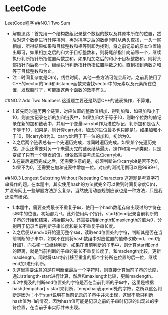 # LeetCode
LeetCode程序
##NO.1 Two Sum
* 解题思路：首先用一个结构数组记录整个数组的数以及其原本所在的位置，然后对这个数组进行升序排列，再对排序之后的数组同时从两头查找，一头一尾相加，所得结果如果和目标整数和相等则即为找到，将之前记录的原本位置输出即可，如果相加之后的和大于目标整数和，则将尾部指针向前移一个，继续执行判断指针所指位置两数之和。如果相加之后的和小于目标整数和，则将头部指针向后移一个，继续执行判断指针所指位置两数之和。直到找到两数之和等于目标整数和为止。
* 注：时间复杂度是O(n)，线性时间。其他一些方法可能会超时。之前我使用了C++的vector的find和distance函数来查找vector中的元素以及元素所在位置，发现超时了，可能跟这两个函数的效率有关。

##NO.2 Add Two Numbers
这道题主要还是熟悉C++的链表操作，不算难。
* 1.首先同时遍历两个链表，对应位置的整数值相加，得到加和，如果加和小于10，则直接记录在新的加和链表中，如果加和大于等于10，则取个位数的值记录在新的加和链表中，并用一个变量carrybit作为进位标记，判断加和是否大于等于10，如果是，则计算carrybit，加法的进位最多也只能是1。如果加和小于10，则carrybit为0。carrybit用于下一位的加和，初始为0。
* 2.之后两个链表总有一个先遍历完成，或同时遍历完成。如果某个先遍历完成，那么还需要对另一个未遍历完的链表继续遍历，操作和第一步类似，只是变成了只有一个链表的值，但依然需要考虑进位carrybit。
* 3.在最后遍历完成之后，还需要注意的是，必须判断进位carrybit是否不为0，如果不为0，还需要在加和链表中增加一位。对应的测试用例可以是9999+1。

##NO.3 Longest Substring Without Repeating Characters
这道题是考查字符串操作的题。在本题中，其实使用hash的方法就完全可以做到时间复杂度O(n)，并没有网上一些解题方法那么复杂，当然使用动态规划应该也是一种方法，只是我还没有研究。
* 1.本题中，需要查找最长不重复子串，使用一个hash数组存储出现过的字符在s串中的位置，初始都为-1。此外使用两个指针，start和end记录当前判断的子串的开始和结束，初始都为0。还需要初始length和maxlength的值为0，分别用于记录当前判断子串长度和最长不重复子串长度。
* 2.之后便从end=0开始遍历整个s串，读取end位置处的字符，判断其是否在当前判断的子串中，如果不在则将hash数组中对应位置的值修改成end，end指针加1，向右移一位继续判断，如果在当前判断的子串中，则计算start和end的距离，就是当前判断的子串的最长不重复长度了，和maxlength比较，更新maxlength。同时将start指针移至重复的那个字符所在位置的后一位，继续end加1进行判断。
* 3.这里需要注意的是在判断至最后一个字符时，则直接计算当前子串的长度，通过strlength-start进行计算，然后和maxlength比较，更新maxlength。
* 4.2中提及的判断end位置处的字符是否在当前判断的子串中，这里是根据hash[tempchar] < start来判断，tempchar表示end处的字符，之所以这么判断是因为：小于start说明在当前记录的子串中并未出现，这里不能只判断hash值为-1的情况，因为hash值可能是记录之前的子串时记录的出现过的字符位置，在当前子串实际并未出现。
